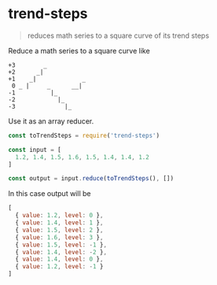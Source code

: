 # trend-steps

> reduces math series to a square curve of its trend steps

Reduce a math series to a square curve like

```                    __
+3        _
+2      _|
+1    _|             _
 0 _ |     _      __|
-1          |_
-2            |_
-3              |_
```

Use it as an array reducer.

```javascript
const toTrendSteps = require('trend-steps')

const input = [
  1.2, 1.4, 1.5, 1.6, 1.5, 1.4, 1.4, 1.2
]

const output = input.reduce(toTrendSteps(), [])
```

In this case output will be

```javascript
[
  { value: 1.2, level: 0 },
  { value: 1.4, level: 1 },
  { value: 1.5, level: 2 },
  { value: 1.6, level: 3 },
  { value: 1.5, level: -1 },
  { value: 1.4, level: -2 },
  { value: 1.4, level: 0 },
  { value: 1.2, level: -1 }
]
```
